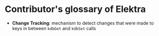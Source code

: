 # Contributor's glossary of Elektra

- **Change Tracking**:
  mechanism to detect changes that were made to keys in between `kdbGet` and `kdbSet` calls
